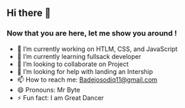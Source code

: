 ## Hi there 👋

### Now that you are here, let me show you around ! 

<!--
**Saadiq-Byte/saadiq-Byte** is a ✨ _special_ ✨ repository because its `README.md` (this file) appears on your GitHub profile.

Here are some ideas to get you started:-->

- 🔭 I’m currently working on HTLM, CSS, and JavaScript
- 🌱 I’m currently learning fullsack developer
- 👯 I’m looking to collaborate on Project
- 🤔 I’m looking for help with landing an Intership
- 📫 How to reach me: Badejosodiq11@gmail.com
- 😄 Pronouns: Mr Byte
- ⚡ Fun fact: I am Great Dancer

